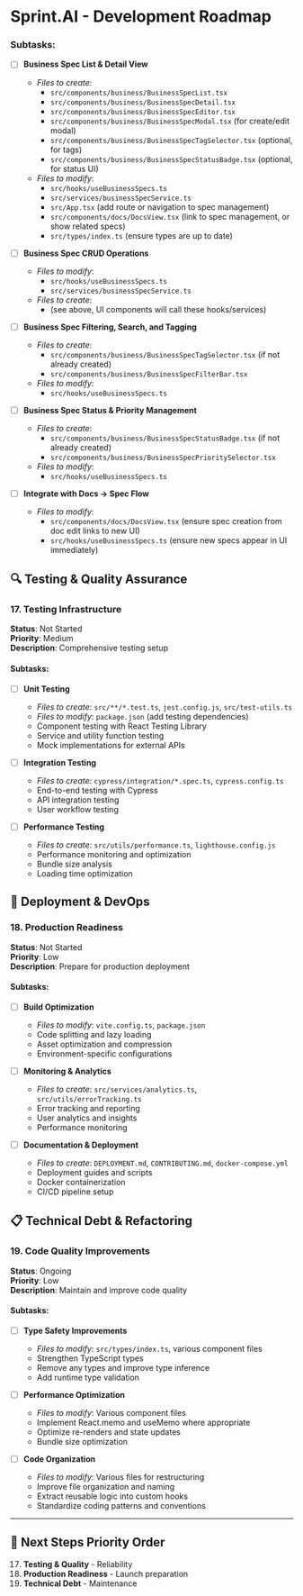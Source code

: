 # Sprint.AI - Development Roadmap

### Subtasks:

- [ ] **Business Spec List & Detail View**
  - *Files to create*:  
    - `src/components/business/BusinessSpecList.tsx`  
    - `src/components/business/BusinessSpecDetail.tsx`  
    - `src/components/business/BusinessSpecEditor.tsx`  
    - `src/components/business/BusinessSpecModal.tsx` (for create/edit modal)
    - `src/components/business/BusinessSpecTagSelector.tsx` (optional, for tags)
    - `src/components/business/BusinessSpecStatusBadge.tsx` (optional, for status UI)
  - *Files to modify*:  
    - `src/hooks/useBusinessSpecs.ts`  
    - `src/services/businessSpecService.ts`  
    - `src/App.tsx` (add route or navigation to spec management)
    - `src/components/docs/DocsView.tsx` (link to spec management, or show related specs)
    - `src/types/index.ts` (ensure types are up to date)

- [ ] **Business Spec CRUD Operations**
  - *Files to modify*:  
    - `src/hooks/useBusinessSpecs.ts`  
    - `src/services/businessSpecService.ts`
  - *Files to create*:  
    - (see above, UI components will call these hooks/services)

- [ ] **Business Spec Filtering, Search, and Tagging**
  - *Files to create*:  
    - `src/components/business/BusinessSpecTagSelector.tsx` (if not already created)
    - `src/components/business/BusinessSpecFilterBar.tsx`
  - *Files to modify*:  
    - `src/hooks/useBusinessSpecs.ts`

- [ ] **Business Spec Status & Priority Management**
  - *Files to create*:  
    - `src/components/business/BusinessSpecStatusBadge.tsx` (if not already created)
    - `src/components/business/BusinessSpecPrioritySelector.tsx`
  - *Files to modify*:  
    - `src/hooks/useBusinessSpecs.ts`

- [ ] **Integrate with Docs → Spec Flow**
  - *Files to modify*:  
    - `src/components/docs/DocsView.tsx` (ensure spec creation from doc edit links to new UI)
    - `src/hooks/useBusinessSpecs.ts` (ensure new specs appear in UI immediately)

## 🔍 Testing & Quality Assurance

### 17. Testing Infrastructure
**Status**: Not Started  
**Priority**: Medium  
**Description**: Comprehensive testing setup

#### Subtasks:
- [ ] **Unit Testing**
  - *Files to create*: `src/**/*.test.ts`, `jest.config.js`, `src/test-utils.ts`
  - *Files to modify*: `package.json` (add testing dependencies)
  - Component testing with React Testing Library
  - Service and utility function testing
  - Mock implementations for external APIs

- [ ] **Integration Testing**
  - *Files to create*: `cypress/integration/*.spec.ts`, `cypress.config.ts`
  - End-to-end testing with Cypress
  - API integration testing
  - User workflow testing

- [ ] **Performance Testing**
  - *Files to create*: `src/utils/performance.ts`, `lighthouse.config.js`
  - Performance monitoring and optimization
  - Bundle size analysis
  - Loading time optimization

## 🚀 Deployment & DevOps

### 18. Production Readiness
**Status**: Not Started  
**Priority**: Low  
**Description**: Prepare for production deployment

#### Subtasks:
- [ ] **Build Optimization**
  - *Files to modify*: `vite.config.ts`, `package.json`
  - Code splitting and lazy loading
  - Asset optimization and compression
  - Environment-specific configurations

- [ ] **Monitoring & Analytics**
  - *Files to create*: `src/services/analytics.ts`, `src/utils/errorTracking.ts`
  - Error tracking and reporting
  - User analytics and insights
  - Performance monitoring

- [ ] **Documentation & Deployment**
  - *Files to create*: `DEPLOYMENT.md`, `CONTRIBUTING.md`, `docker-compose.yml`
  - Deployment guides and scripts
  - Docker containerization
  - CI/CD pipeline setup

## 📋 Technical Debt & Refactoring

### 19. Code Quality Improvements
**Status**: Ongoing  
**Priority**: Low  
**Description**: Maintain and improve code quality

#### Subtasks:
- [ ] **Type Safety Improvements**
  - *Files to modify*: `src/types/index.ts`, various component files
  - Strengthen TypeScript types
  - Remove any types and improve type inference
  - Add runtime type validation

- [ ] **Performance Optimization**
  - *Files to modify*: Various component files
  - Implement React.memo and useMemo where appropriate
  - Optimize re-renders and state updates
  - Bundle size optimization

- [ ] **Code Organization**
  - *Files to modify*: Various files for restructuring
  - Improve file organization and naming
  - Extract reusable logic into custom hooks
  - Standardize coding patterns and conventions

---

## 🎯 Next Steps Priority Order

17. **Testing & Quality** - Reliability
18. **Production Readiness** - Launch preparation
19. **Technical Debt** - Maintenance